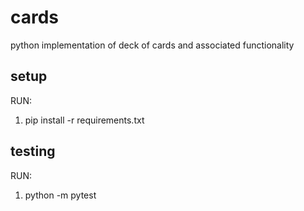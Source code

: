 # cards
python implementation of deck of cards and associated functionality

## setup
RUN:
1) pip install -r requirements.txt

## testing
RUN:
1) python -m pytest
